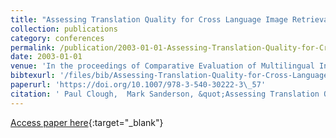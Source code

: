 ```yaml
---
title: "Assessing Translation Quality for Cross Language Image Retrieval"
collection: publications
category: conferences
permalink: /publication/2003-01-01-Assessing-Translation-Quality-for-Cross-Language-Image-Retrieval
date: 2003-01-01
venue: 'In the proceedings of Comparative Evaluation of Multilingual Information Access Systems, 4th Workshop of the Cross-Language Evaluation Forum, CLEF 2003, Trondheim, Norway, August 21-22, 2003, Revised Selected Papers'
bibtexurl: '/files/bib/Assessing-Translation-Quality-for-Cross-Language-Image-Retrieval.bib'
paperurl: 'https://doi.org/10.1007/978-3-540-30222-3\_57'
citation: ' Paul Clough,  Mark Sanderson, &quot;Assessing Translation Quality for Cross Language Image Retrieval.&quot; In the proceedings of Comparative Evaluation of Multilingual Information Access Systems, 4th Workshop of the Cross-Language Evaluation Forum, CLEF 2003, Trondheim, Norway, August 21-22, 2003, Revised Selected Papers, 2003.'
---
```

[Access paper here](https://doi.org/10.1007/978-3-540-30222-3\_57){:target="_blank"}
